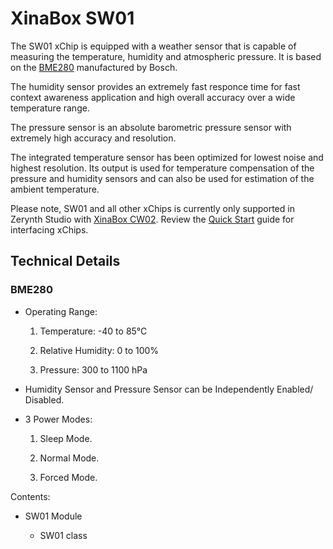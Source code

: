 # XinaBox SW01

The SW01 xChip is equipped with a weather sensor that is capable of measuring the temperature, humidity and atmospheric pressure. It is based on the [BME280](https://www.bosch-sensortec.com/bst/products/all_products/bme280) manufactured by Bosch.

The humidity sensor provides an extremely fast responce time for fast context awareness application and high overall accuracy over a wide temperature range.

The pressure sensor is an absolute barometric pressure sensor with extremely high accuracy and resolution.

The integrated temperature sensor has been optimized for lowest noise and highest resolution. Its output is used for temperature compensation of the pressure and humidity sensors and can also be used for estimation of the ambient temperature.

Please note, SW01 and all other xChips is currently only supported in Zerynth Studio with [XinaBox CW02](https://docs.zerynth.com/latest/official/board.zerynth.xinabox_esp32/docs/index.html). Review the [Quick Start](https://wiki.xinabox.cc/Quick-Start) guide for interfacing xChips.

## Technical Details

### BME280


* Operating Range:


    1. Temperature: -40 to 85°C


    2. Relative Humidity: 0 to 100%


    3. Pressure: 300 to 1100 hPa


* Humidity Sensor and Pressure Sensor can be Independently Enabled/ Disabled.


* 3 Power Modes:


    1. Sleep Mode.


    2. Normal Mode.


    3. Forced Mode.

Contents:


* SW01 Module


    * SW01 class
